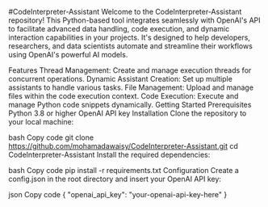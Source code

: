 #CodeInterpreter-Assistant
Welcome to the CodeInterpreter-Assistant repository! This Python-based tool integrates seamlessly with OpenAI's API to facilitate advanced data handling, code execution, and dynamic interaction capabilities in your projects. It's designed to help developers, researchers, and data scientists automate and streamline their workflows using OpenAI's powerful AI models.

Features
Thread Management: Create and manage execution threads for concurrent operations.
Dynamic Assistant Creation: Set up multiple assistants to handle various tasks.
File Management: Upload and manage files within the code execution context.
Code Execution: Execute and manage Python code snippets dynamically.
Getting Started
Prerequisites
Python 3.8 or higher
OpenAI API key
Installation
Clone the repository to your local machine:

bash
Copy code
git clone https://github.com/mohamadawaisy/CodeInterpreter-Assistant.git
cd CodeInterpreter-Assistant
Install the required dependencies:

bash
Copy code
pip install -r requirements.txt
Configuration
Create a config.json in the root directory and insert your OpenAI API key:

json
Copy code
{
  "openai_api_key": "your-openai-api-key-here"
}
